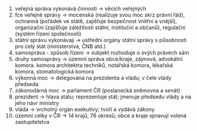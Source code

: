 1. veřejná správa vykonává činnosti → věcích veřejných
2. fce veřejné správy → mocenská (realizuje svou moc skrz právní řád), ochranná (pořádek ve státě, zajišťuje bezpečnost vnitřní a vnější), organizační (zajišťuje záležitosti státní, instituční a občanů), regulační (systém řízení společnosti)
3. státní správu vykonávají → ustřední orgány státní správy s působností pro celý stát (ministerstva, ČNB atd.)
4. samospráva - způsob řízení → subjekt rozhoduje o svých právech sám
5. druhy samosprávy → územní správa obce/kraje, zájmová, advokátní komora. komora architektra techniků, notářská komora, lékařská komora, stomatologická komora
6. výkonná moc → delegována na prezidenta a vládu; v čele vlády předseda
7. zákonodárná moc → parlament ČR (poslanecká sněmovna a senát)
8. prezident → hlava státu; reprezentuje stát; jmenuje předsedu vlády a na jeho návr ministry
9. vláda → vrcholný orgán exekutivy; tvoří a vydává zákony
10. územní celky v ČR → 14 krajů, 76 okresů; obce a kraje spravují volená zastupitelstva
